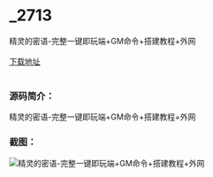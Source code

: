 # _2713
精灵的密语-完整一键即玩端+GM命令+搭建教程+外网
<br/></br>
[下载地址](https://www.uuid2.com/2713.html "下载地址")
<br/></br>
<h3>源码简介：</h3>
<p>精灵的密语-完整一键即玩端+GM命令+搭建教程+外网<p>
<h3>截图：</h3>
<img src="https://www.uuid2.com/wp-content/uploads/img/202105/52333b1283.jpg" alt="精灵的密语-完整一键即玩端+GM命令+搭建教程+外网">
